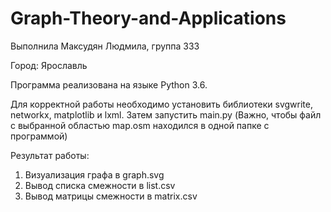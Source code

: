 # Graph-Theory-and-Applications

Выполнила Максудян Людмила, группа 333

Город: Ярославль

Программа реализована на языке Python 3.6. 

Для корректной работы необходимо установить библиотеки svgwrite, networkx, matplotlib и lxml. Затем запустить main.py (Важно, чтобы файл с выбранной областью map.osm находился в одной папке с программой)

Результат работы: 

1) Визуализация графа в graph.svg 
2) Вывод списка смежности в list.csv
3) Вывод матрицы смежности в matrix.csv


